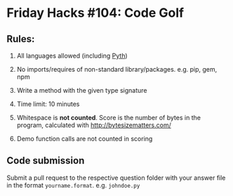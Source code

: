 # Friday Hacks #104: Code Golf

## Rules: 

1) All languages allowed (including [Pyth](https://esolangs.org/wiki/Pyth))

2) No imports/requires of non-standard library/packages. e.g. pip, gem, npm

3) Write a method with the given type signature

4) Time limit: 10 minutes

5) Whitespace is __not counted__. Score is the number of bytes in the program, calculated with http://bytesizematters.com/

6) Demo function calls are not counted in scoring

## Code submission

Submit a pull request to the respective question folder with your answer file in the format `yourname.format`. e.g. `johndoe.py`
